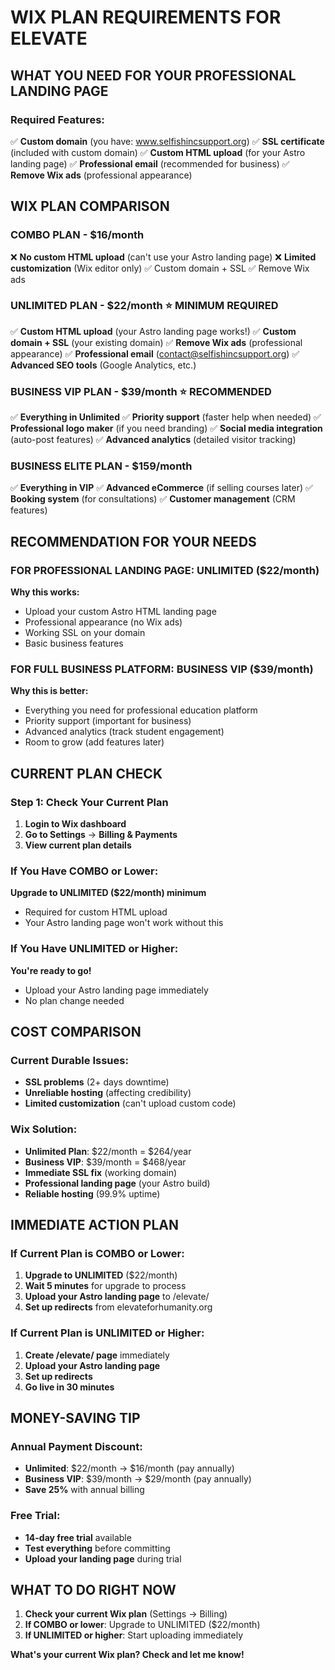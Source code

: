 # WIX PLAN REQUIREMENTS FOR ELEVATE

## WHAT YOU NEED FOR YOUR PROFESSIONAL LANDING PAGE

### Required Features:
✅ **Custom domain** (you have: www.selfishincsupport.org)
✅ **SSL certificate** (included with custom domain)
✅ **Custom HTML upload** (for your Astro landing page)
✅ **Professional email** (recommended for business)
✅ **Remove Wix ads** (professional appearance)

## WIX PLAN COMPARISON

### COMBO PLAN - $16/month
❌ **No custom HTML upload** (can't use your Astro landing page)
❌ **Limited customization** (Wix editor only)
✅ Custom domain + SSL
✅ Remove Wix ads

### UNLIMITED PLAN - $22/month ⭐ MINIMUM REQUIRED
✅ **Custom HTML upload** (your Astro landing page works!)
✅ **Custom domain + SSL** (your existing domain)
✅ **Remove Wix ads** (professional appearance)
✅ **Professional email** (contact@selfishincsupport.org)
✅ **Advanced SEO tools** (Google Analytics, etc.)

### BUSINESS VIP PLAN - $39/month ⭐ RECOMMENDED
✅ **Everything in Unlimited**
✅ **Priority support** (faster help when needed)
✅ **Professional logo maker** (if you need branding)
✅ **Social media integration** (auto-post features)
✅ **Advanced analytics** (detailed visitor tracking)

### BUSINESS ELITE PLAN - $159/month
✅ **Everything in VIP**
✅ **Advanced eCommerce** (if selling courses later)
✅ **Booking system** (for consultations)
✅ **Customer management** (CRM features)

## RECOMMENDATION FOR YOUR NEEDS

### FOR PROFESSIONAL LANDING PAGE: **UNLIMITED ($22/month)**
**Why this works:**
- Upload your custom Astro HTML landing page
- Professional appearance (no Wix ads)
- Working SSL on your domain
- Basic business features

### FOR FULL BUSINESS PLATFORM: **BUSINESS VIP ($39/month)**
**Why this is better:**
- Everything you need for professional education platform
- Priority support (important for business)
- Advanced analytics (track student engagement)
- Room to grow (add features later)

## CURRENT PLAN CHECK

### Step 1: Check Your Current Plan
1. **Login to Wix dashboard**
2. **Go to Settings** → **Billing & Payments**
3. **View current plan details**

### If You Have COMBO or Lower:
**Upgrade to UNLIMITED ($22/month) minimum**
- Required for custom HTML upload
- Your Astro landing page won't work without this

### If You Have UNLIMITED or Higher:
**You're ready to go!**
- Upload your Astro landing page immediately
- No plan change needed

## COST COMPARISON

### Current Durable Issues:
- **SSL problems** (2+ days downtime)
- **Unreliable hosting** (affecting credibility)
- **Limited customization** (can't upload custom code)

### Wix Solution:
- **Unlimited Plan**: $22/month = $264/year
- **Business VIP**: $39/month = $468/year
- **Immediate SSL fix** (working domain)
- **Professional landing page** (your Astro build)
- **Reliable hosting** (99.9% uptime)

## IMMEDIATE ACTION PLAN

### If Current Plan is COMBO or Lower:
1. **Upgrade to UNLIMITED** ($22/month)
2. **Wait 5 minutes** for upgrade to process
3. **Upload your Astro landing page** to /elevate/
4. **Set up redirects** from elevateforhumanity.org

### If Current Plan is UNLIMITED or Higher:
1. **Create /elevate/ page** immediately
2. **Upload your Astro landing page**
3. **Set up redirects**
4. **Go live in 30 minutes**

## MONEY-SAVING TIP

### Annual Payment Discount:
- **Unlimited**: $22/month → $16/month (pay annually)
- **Business VIP**: $39/month → $29/month (pay annually)
- **Save 25%** with annual billing

### Free Trial:
- **14-day free trial** available
- **Test everything** before committing
- **Upload your landing page** during trial

## WHAT TO DO RIGHT NOW

1. **Check your current Wix plan** (Settings → Billing)
2. **If COMBO or lower**: Upgrade to UNLIMITED ($22/month)
3. **If UNLIMITED or higher**: Start uploading immediately

**What's your current Wix plan? Check and let me know!**